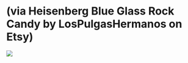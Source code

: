 <!--
id: 16434443236
link: http://tumblr.atmos.org/post/16434443236/via-heisenberg-blue-glass-rock-candy-by
slug: via-heisenberg-blue-glass-rock-candy-by
date: Tue Jan 24 2012 16:23:58 GMT-0800 (PST)
publish: 2012-01-024
tags: 
title: (via Heisenberg Blue Glass Rock Candy by LosPulgasHermanos on Etsy)
-->


(via Heisenberg Blue Glass Rock Candy by LosPulgasHermanos on Etsy)
===================================================================

![](http://25.media.tumblr.com/tumblr_lybvryZX0M1qz4sngo1_100.jpg)

